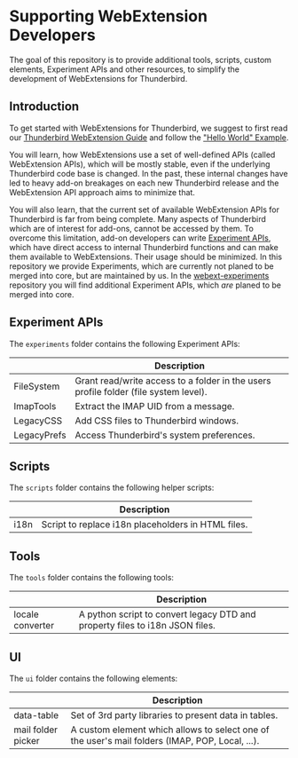 # Supporting WebExtension Developers

The goal of this repository is to provide additional tools, scripts, custom elements, Experiment APIs and other resources, to simplify the development of WebExtensions for Thunderbird.

## Introduction

To get started with WebExtensions for Thunderbird, we suggest to first read our [Thunderbird WebExtension Guide](https://developer.thunderbird.net/add-ons/mailextensions) and follow the ["Hello World" Example](https://developer.thunderbird.net/add-ons/hello-world-add-on).

You will learn, how WebExtensions use a set of well-defined APIs (called WebExtension APIs), which will be mostly stable, even if the underlying Thunderbird code base is changed. In the past, these internal changes have led to heavy add-on breakages on each new Thunderbird release and the WebExtension API approach aims to minimize that.

You will also learn, that the current set of available WebExtension APIs for Thunderbird is far from being complete. Many aspects of Thunderbird which are of interest for add-ons, cannot be accessed by them. To overcome this limitation, add-on developers can write [Experiment APIs](https://developer.thunderbird.net/add-ons/mailextensions/experiments), which have direct access to internal Thunderbird functions and can make them available to WebExtensions. Their usage should be minimized. In this repository we provide Experiments, which are currently not planed to be merged into core, but are maintained by us. In the [webext-experiments](https://github.com/thunderbird/webext-experiments) repository you will find additional Experiment APIs, which *are* planed to be merged into core.

## Experiment APIs

The `experiments` folder contains the following Experiment APIs:

|                | Description |
| -------------- | ----------- |
| FileSystem     | Grant read/write access to a folder in the users profile folder (file system level). |
| ImapTools      | Extract the IMAP UID from a message. |
| LegacyCSS      | Add CSS files to Thunderbird windows. |
| LegacyPrefs    | Access Thunderbird's system preferences. |

## Scripts

The `scripts` folder contains the following helper scripts:

|             | Description |
| ----------- | ----------- |
| i18n        | Script to replace i18n placeholders in HTML files. |

## Tools

The `tools` folder contains the following tools:

|                  | Description |
| ---------------- | ----------- |
| locale converter | A python script to convert legacy DTD and property files to i18n JSON files. |

## UI

The `ui` folder contains the following elements:

|                    | Description |
| ------------------ | ----------- |
| data-table         | Set of 3rd party libraries to present data in tables. | 
| mail folder picker | A custom element which allows to select one of the user's mail folders (IMAP, POP, Local, ...). |
